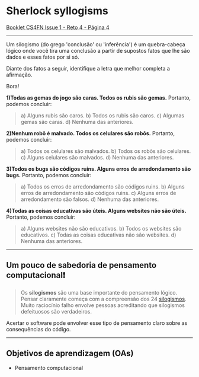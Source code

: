 # Sherlock syllogisms

[Booklet CS4FN Issue 1 - Reto 4 - Página 4](https://cs4fndownloads.files.wordpress.com/2016/02/cs4fnpuzzlebook11.pdf#page=4)
* * *

Um silogismo (do grego 'conclusão' ou 'inferência') é um quebra-cabeça lógico
onde você tira uma conclusão a partir de supostos fatos que lhe são dados e
esses fatos por si só.

Diante dos fatos a seguir, identifique a letra que melhor completa a afirmação.

Bora!

__1)Todas as gemas do jogo são caras.
Todos os rubis são gemas.__
Portanto, podemos concluir:
> a) Alguns rubis são caros.
> b) Todos os rubis são caros.
> c) Algumas gemas são caras.
> d) Nenhuma das anteriores.

__2)Nenhum robô é malvado.
Todos os celulares são robôs.__
Portanto, podemos concluir:
> a) Todos os celulares são malvados.
> b) Todos os robôs são celulares.
> c) Alguns celulares são malvados.
> d) Nenhuma das anteriores.

__3)Todos os bugs são códigos ruins.
Alguns erros de arredondamento são bugs.__
Portanto, podemos concluir:
> a) Todos os erros de arredondamento são códigos ruins.
> b) Alguns erros de arredondamento são códigos ruins.
> c) Alguns erros de arredondamento são falsos.
> d) Nenhuma das anteriores.

__4)Todas as coisas educativas são úteis.
Alguns websites não são úteis.__
Portanto, podemos concluir:
> a) Alguns websites não são educativos.
> b) Todos os websites são educativos.
> c) Todas as coisas educativas não são websites.
> d) Nenhuma das anteriores.
* * *

## Um pouco de sabedoria de pensamento computacional❗

>Os __silogismos__ são uma base importante do pensamento lógico. Pensar
claramente começa com a compreensão dos 24
[silogismos](https://pt.wikipedia.org/wiki/Silogismo). Muito raciocínio falho
envolve pessoas acreditando que silogismos defeituosos são verdadeiros.

Acertar o software pode envolver esse tipo de pensamento claro sobre as
consequências do código.
* * *

## Objetivos de aprendizagem (OAs)

- Pensamento computacional
